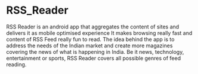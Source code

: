 # RSS_Reader
RSS Reader is an android app that aggregates the content of sites and delivers it as mobile optimised experience 
It makes browsing really fast and content of RSS Feed really fun to read.
The idea behind the app is to address the needs of the Indian market and create more  magazines covering the news of what is happening in India. Be it news, technology, entertainment or sports, RSS Reader covers all possible genres of feed reading.



